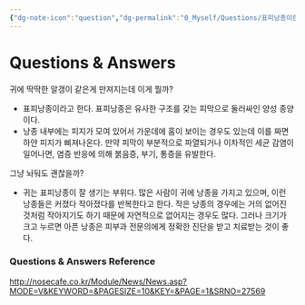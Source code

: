 ```yaml
---
{"dg-note-icon":"question","dg-permalink":"0_Myself/Questions/표피낭종이란","created-date":"2025-01-21 6:40:13 am","date":"2025-01-21","type":"question","tags":["myself","question"],"aliases":null,"dg-publish":true,"permalink":"/0_Myself/Questions/표피낭종이란/","dgPassFrontmatter":true,"noteIcon":"question"}
---
```


# Questions & Answers

귀에 딱딱한 알갱이 같은게 만져지는데 이게 뭘까?

- 표피낭종이라고 한다. 표피낭종은 유사한 구조를 갖는 피막으로 둘러싸인 양성 종양이다.
- 낭종 내부에는 피지가 모여 있어서 가운데에 홈이 보이는 경우도 있는데 이를 짜면 하얀 피지가 삐져나온다. 만약 피막이 부분적으로 파열되거나 이차적인 세균 감염이 일어나면, 염증 반응에 의해 붉음증, 부기, 통증을 유발한다.

그냥 놔둬도 괜찮을까?

- 귀는 표피낭종이 잘 생기는 부위다. 많은 사람이 귀에 낭종을 가지고 있으며, 이런 낭종들은 커졌다 작아졌다를 반복한다고 한다. 작은 낭종의 경우에는 거의 없어진 것처럼 작아지기도 하기 때문에 자연적으로 없어지는 경우도 많다. 그러나 크기가 크고 누르면 아픈 낭종은 피부과 전문의에게 정확한 진단을 받고 치료받는 것이 좋다.








### Questions & Answers Reference
http://nosecafe.co.kr/Module/News/News.asp?MODE=V&KEYWORD=&PAGESIZE=10&KEY=&PAGE=1&SRNO=27569